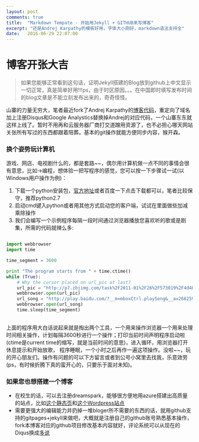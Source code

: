 ```yaml
---
layout: post
comments: true
title:  "Markdown Tempate - 开始用Jekyll + GITHUB来写博客"
excerpt: "还是Andrej Karpathy的模板好用，字体大小刚好，markdown语法支持全"
date:   2016-06-29 22:07:00
---
```



# 博客开张大吉

> 如果您能够正常看到这句话，证明Jekyll搭建的Blog放到github上中文显示一切正常，真是简单好用!!!ps，由于时区原因。。。在中国即时填写发布时间的blog文章是不能立刻发布出来的，奇奇怪怪。

山寨的力量无穷大，笔者最近fork了Andrej Karpathy的[博客代码](http://karpathy.github.io/)，重定向了域名加上注册Disqus和Google Analystics替换掉Andrej的对应代码，一个山寨东东就这样上线了。暂时不用再和云服务器厂商打交道蹭用资源了，也不必担心哪天网站关张所有写过的东西都跟着陪葬。基本的git操作就能方便同步内容，猴开森。

### 换个姿势玩计算机
游戏、网店、电视剧什么的，都是套路~~，偶尔用计算机做一点不同的事情会很有意思，比如->编程，想体验一把写程序的感觉，您可以按一下步骤试一试(以Windows用户操作为例)：
1. 下载一个python安装包，[官方地址](https://www.python.org/downloads/)或者百度一下点击下载都可以，笔者比较保守，推荐python2.7
2. 启动cmd键入python或者用其他方式启动您的客户端，试试在里面做些加减乘除操作
3. 我们会编写一个示例程序每隔一段时间通过浏览器播放您喜欢听的歌或是剧集，所需的代码就辣么多:

``` python

import webbrowser
import time

time_segment = 3600

print "The program starts from " + time.ctime()
while (True):
    # Why the cursor placed on url_pic at last?
    url_pic = "http://p7.zbjimg.com/task%2F2011-01%2F26%2F573019%2F4d403adb170dd.png?imageView2/2/w/500/h/370/q/100"
    webbrowser.open(url_pic)
    url_song = "http://play.baidu.com/?__m=mboxCtrl.playSong&__a=266259728&__o=/search||songListIcon&fr=ps||www.baidu.com&__s=gangganghao#"
    webbrowser.open(url_song)
    time.sleep(time_segment)
    
```

上面的程序用大白话说起来就是掏出两个工具，一个用来操作浏览器一个用来处理时间相关操作，计划每隔3600秒进行一个操作；打印当前时间声明程序启动啦(ctime是current time的缩写，就是当前时间的意思)，进入循环，用浏览器打开休息提示和开始放歌，
程序睡眠，一个小时之后再作一遍这项操作。没啦~~，玩的开心朋友们。操作有问题的可以下方留言或者到公号小窝里去找我，乐意效劳(ps，有时候折腾下真的蛮开心的，只要乐于面对未知)。


### 如果您也想搭建一个博客
+ 在校生的话，可以去注册dreamspark，能够很方便地用azure搭建出高质量的站点，比如[这个静态页](http://yoho.azurewebsites.net/)和[这个Wordpress站点](http://phsay.azurewebsites.net/)
+ 需要更强大的编辑能力并扔掉一堆bloger所不需要的东西的话，就用github支持的gitpages+jekyll来做吧，大概就是注册自己的github账号熟悉基本操作，fork本博客对应的github项目修改基本内容就好，评论系统可以从现在的Diqus换成[多说](http://duoshuo.com/)
